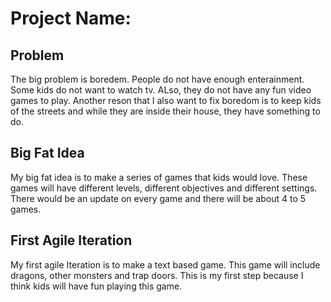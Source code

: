 # Project Name:

## Problem
The big problem is boredem. People do not have enough enterainment. Some kids do not want to watch tv. ALso, they do not have any fun video games to play. Another reson that I also want to fix boredom is to keep kids of the streets and while they are inside their house, they have something to do.

## Big Fat Idea
My big fat idea is to make a series of games that kids would love. These games will have different levels, different objectives and different settings. There would be an update on every game and there will be about 4 to 5 games.

## First Agile Iteration
My first agile Iteration is to make a text based game. This game will include dragons, other monsters and trap doors. This is my first step because I think kids will have fun playing this game. 
